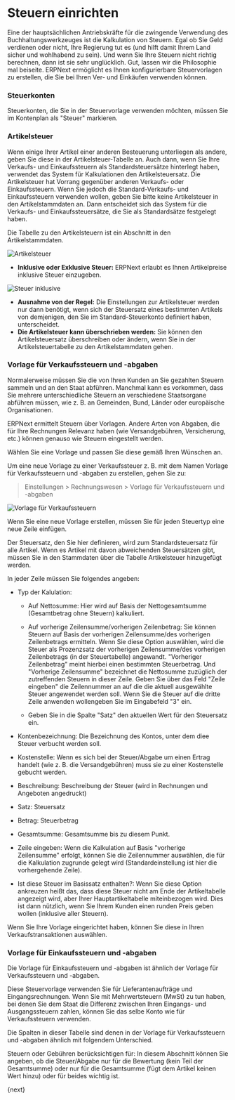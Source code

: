 <!-- add-breadcrumbs -->
# Steuern einrichten


Eine der hauptsächlichen Antriebskräfte für die zwingende Verwendung des Buchhaltungswerkzeuges ist die Kalkulation von Steuern. Egal ob Sie Geld verdienen oder nicht, Ihre Regierung tut es (und hilft damit Ihrem Land sicher und wohlhabend zu sein). Und wenn Sie Ihre Steuern nicht richtig berechnen, dann ist sie sehr unglücklich. Gut, lassen wir die Philosophie mal beiseite. ERPNext ermöglicht es Ihnen konfigurierbare Steuervorlagen zu erstellen, die Sie bei Ihren Ver- und Einkäufen verwenden können.

### Steuerkonten

Steuerkonten, die Sie in der Steuervorlage verwenden möchten, müssen Sie im Kontenplan als "Steuer" markieren.

### Artikelsteuer

Wenn einige Ihrer Artikel einer anderen Besteuerung unterliegen als andere, geben Sie diese in der Artikelsteuer-Tabelle an. Auch dann, wenn Sie Ihre Verkaufs- und Einkaufssteuern als Standardsteuersätze hinterlegt haben, verwendet das System für Kalkulationen den Artikelsteuersatz. Die Artikelsteuer hat Vorrang gegenüber anderen Verkaufs- oder Einkaufssteuern. Wenn Sie jedoch die Standard-Verkaufs- und Einkaufssteuern verwenden wollen, geben Sie bitte keine Artikelsteuer in den Artikelstammdaten an. Dann entscheidet sich das System für die Verkaufs- und Einkaufssteuersätze, die Sie als Standardsätze festgelegt haben.

Die Tabelle zu den Artikelsteuern ist ein Abschnitt in den Artikelstammdaten.

<img class="screenshot" alt="Artikelsteuer" src="{{docs_base_url}}/v13/assets/img/taxes/item-tax.png">

* **Inklusive oder Exklusive Steuer:** ERPNext erlaubt es Ihnen Artikelpreise inklusive Steuer einzugeben.

<img class="screenshot" alt="Steuer inklusive" src="{{docs_base_url}}/v13/assets/img/taxes/inclusive-tax.png">

* **Ausnahme von der Regel:** Die Einstellungen zur Artikelsteuer werden nur dann benötigt, wenn sich der Steuersatz eines bestimmten Artikels von demjenigen, den Sie im Standard-Steuerkonto definiert haben, unterscheidet.
* **Die Artikelsteuer kann überschrieben werden:** Sie können den Artikelsteuersatz überschreiben oder ändern, wenn Sie in der Artikelsteuertabelle zu den Artikelstammdaten gehen.

### Vorlage für Verkaufssteuern und -abgaben

Normalerweise müssen Sie die von Ihren Kunden an Sie gezahlten Steuern sammeln und an den Staat abführen. Manchmal kann es vorkommen, dass Sie mehrere unterschiedliche Steuern an verschiedene Staatsorgane abführen müssen, wie z. B. an Gemeinden, Bund, Länder oder europäische Organisationen.

ERPNext ermittelt Steuern über Vorlagen. Andere Arten von Abgaben, die für Ihre Rechnungen Relevanz haben (wie Versandgebühren, Versicherung, etc.) können genauso wie Steuern eingestellt werden.

Wählen Sie eine Vorlage und passen Sie diese gemäß Ihren Wünschen an.

Um eine neue Vorlage zu einer Verkaufssteuer z. B. mit dem Namen Vorlage für Verkaufssteuern und -abgaben zu erstellen, gehen Sie zu:

> Einstellungen > Rechnungswesen > Vorlage für Verkaufssteuern und -abgaben

<img class="screenshot" alt="Vorlage für Verkaufssteuern" src="{{docs_base_url}}/v13/assets/img/taxes/sales-tax-master.png">

Wenn Sie eine neue Vorlage erstellen, müssen Sie für jeden Steuertyp eine neue Zeile einfügen.

Der Steuersatz, den Sie hier definieren, wird zum Standardsteuersatz für alle Artikel. Wenn es Artikel mit davon abweichenden Steuersätzen gibt, müssen Sie in den Stammdaten über die Tabelle Artikelsteuer hinzugefügt werden.

In jeder Zeile müssen Sie folgendes angeben:

* Typ der Kalulation:

    * Auf Nettosumme: Hier wird auf Basis der Nettogesamtsumme (Gesamtbetrag ohne Steuern) kalkuliert.
    * Auf vorherige Zeilensumme/vorherigen Zeilenbetrag: Sie können Steuern auf Basis der vorherigen Zeilensumme/des vorherigen Zeilenbetrags ermitteln. Wenn Sie diese Option auswählen, wird die Steuer als Prozenzsatz der vorherigen Zeilensumme/des vorherigen Zeilenbetrags (in der Steuertabelle) angewandt. "Vorheriger Zeilenbetrag" meint hierbei einen bestimmten Steuerbetrag. Und "Vorherige Zeilensumme" bezeichnet die Nettosumme zuzüglich der zutreffenden Steuern in dieser Zeile. Geben Sie über das Feld "Zeile eingeben" die Zeilennummer an auf die die aktuell ausgewählte Steuer angewendet werden soll. Wenn Sie die Steuer auf die dritte Zeile anwenden wollengeben Sie im Eingabefeld "3" ein.

    * Geben Sie in die Spalte "Satz" den aktuellen Wert für den Steuersatz ein.

* Kontenbezeichnung: Die Bezeichnung des Kontos, unter dem diee Steuer verbucht werden soll.
* Kostenstelle: Wenn es sich bei der Steuer/Abgabe um einen Ertrag handelt (wie z. B. die Versandgebühren) muss sie zu einer Kostenstelle gebucht werden.
* Beschreibung: Beschreibung der Steuer (wird in Rechnungen und Angeboten angedruckt)
* Satz: Steuersatz
* Betrag: Steuerbetrag
* Gesamtsumme: Gesamtsumme bis zu diesem Punkt.
* Zeile eingeben: Wenn die Kalkulation auf Basis "vorherige Zeilensumme" erfolgt, können Sie die Zeilennummer auswählen, die für die Kalkulation zugrunde gelegt wird (Standardeinstellung ist hier die vorhergehende Zeile).
* Ist diese Steuer im Basissatz enthalten?: Wenn Sie diese Option ankreuzen heißt das, dass diese Steuer nicht am Ende der Artikeltabelle angezeigt wird, aber Ihrer Hauptartikeltabelle miteinbezogen wird. Dies ist dann nützlich, wenn Sie Ihrem Kunden einen runden Preis geben wollen (inklusive aller Steuern).

Wenn Sie Ihre Vorlage eingerichtet haben, können Sie diese in Ihren Verkaufstransaktionen auswählen.

### Vorlage für Einkaufssteuern und -abgaben

Die Vorlage für Einkaufssteuern und -abgaben ist ähnlich der Vorlage für Verkaufssteuern und -abgaben.

Diese Steuervorlage verwenden Sie für Lieferantenaufträge und Eingangsrechnungen. Wenn Sie mit Mehrwertsteuern (MwSt) zu tun haben, bei denen Sie dem Staat die Differenz zwischen Ihren Eingangs- und Ausgangssteuern zahlen, können Sie das selbe Konto wie für Verkaufssteuern verwenden.

Die Spalten in dieser Tabelle sind denen in der Vorlage für Verkaufssteuern und -abgaben ähnlich mit folgendem Unterschied.

Steuern oder Gebühren berücksichtigen für: In diesem Abschnitt können Sie angeben, ob die Steuer/Abgabe nur für die Bewertung (kein Teil der Gesamtsumme) oder nur für die Gesamtsumme (fügt dem Artikel keinen Wert hinzu) oder für beides wichtig ist.

{next}
